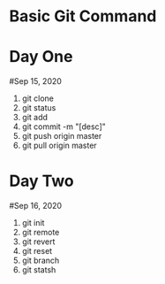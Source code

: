 Basic Git Command
=========================
# Day One
#Sep 15, 2020
1) git clone
2) git status
3) git add
4) git commit -m "[desc]"
5) git push origin master
6) git pull origin master

# Day Two
#Sep 16, 2020
1) git init
2) git remote
3) git revert
4) git reset
5) git branch
6) git statsh
